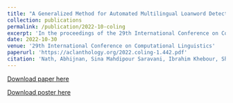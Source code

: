```yaml
---
title: "A Generalized Method for Automated Multilingual Loanword Detection"
collection: publications
permalink: /publication/2022-10-coling
excerpt: 'In the proceedings of the 29th International Conference on Computational Linguistics, 2022](https://coling2022.org/).'
date: 2022-10-30
venue: '29th International Conference on Computational Linguistics'
paperurl: 'https://aclanthology.org/2022.coling-1.442.pdf'
citation: 'Nath, Abhijnan, Sina Mahdipour Saravani, Ibrahim Khebour, Sheikh Mannan, Zihui Li, and Nikhil Krishnaswamy. "A generalized method for automated multilingual loanword detection." In Proceedings of the 29th International Conference on Computational Linguistics, pp. 4996-5013. 2022.'
---
```

<!-- citation: 'Sina Mahdipour Saravani, Ritwik Banerjee, and Indrakshi Ray. (2021). &quot;An Investigation into the Contribution of Locally Aggregated Descriptors to Figurative Language Identification.&quot; In <i>Proceeding of the Second Workshop on Insights from Negative Results in NLP (EMNLP 2021 Workshop)</i>.' -->

<!-- This paper is about the number 1. The number 2 is left for future work. -->
<!--Paper [EMNLP 2021 Workshop on Insights from Negative Results in NLP](https://insights-workshop.github.io/). -->
[Download paper here](https://aclanthology.org/2022.coling-1.442.pdf)

[Download poster here](https://www.nikhilkrishnaswamy.com/assets/docs/posters/COLING-2022.pdf)
<!-- Recommended citation: Your Name, You. (2009). "Paper Title Number 1." <i>Journal 1</i>. 1(1). -->
